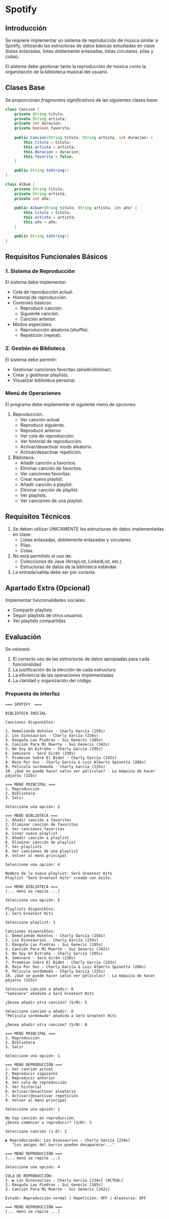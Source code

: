 # Spotify

## Introducción

Se requiere implementar un sistema de reproducción de música similar a Spotify, utilizando las estructuras de datos básicas estudiadas en clase (listas enlazadas, listas doblemente enlazadas, listas circulares, pilas y colas). 

El sistema debe gestionar tanto la reproducción de música como la organización de la biblioteca musical del usuario.

## Clases Base

Se proporcionan *fragmentos significativos* de las siguientes clases base:

```java
class Cancion {
    private String titulo;
    private String artista;
    private int duracion;    
    private boolean favorita;
    
    public Cancion(String titulo, String artista, int duracion) {
        this.titulo = titulo;
        this.artista = artista;
        this.duracion = duracion;
        this.favorita = false;
    }    

    public String toString()
}

class Album {
    private String titulo;
    private String artista;
    private int año;
    
    public Album(String titulo, String artista, int año) {
        this.titulo = titulo;
        this.artista = artista;
        this.año = año;
    }

    public String toString()
}
```

## Requisitos Funcionales Básicos

### 1. Sistema de Reproducción

El sistema debe implementar:

- Cola de reproducción actual.
- Historial de reproducción.
- Controles básicos:
  - Reproducir canción.
  - Siguiente canción.
  - Canción anterior.
- Modos especiales:
  - Reproducción aleatoria (shuffle).
  - Repetición (repeat).

### 2. Gestión de Biblioteca

El sistema debe permitir:

- Gestionar canciones favoritas (añadir/eliminar).
- Crear y gestionar playlists.
- Visualizar biblioteca personal.

### Menú de Operaciones

El programa debe implementar el siguiente menú de opciones:

1. Reproducción.
   - Ver canción actual.
   - Reproducir siguiente.
   - Reproducir anterior.
   - Ver cola de reproducción.
   - Ver historial de reproducción.
   - Activar/desactivar modo aleatorio.
   - Activar/desactivar repetición.
1. Biblioteca.
   - Añadir canción a favoritos.
   - Eliminar canción de favoritos.
   - Ver canciones favoritas.
   - Crear nueva playlist.
   - Añadir canción a playlist.
   - Eliminar canción de playlist.
   - Ver playlists.
   - Ver canciones de una playlist.

## Requisitos Técnicos

1. Se deben utilizar ÚNICAMENTE las estructuras de datos implementadas en clase:
   - Listas enlazadas, doblemente enlazadas y circulares.
   - Pilas.
   - Colas.
1. No está permitido el uso de:
   - Colecciones de Java (ArrayList, LinkedList, etc.).
   - Estructuras de datos de la biblioteca estándar.
1. La entrada/salida debe ser por consola.

## Apartado Extra (Opcional)

Implementar funcionalidades sociales:

- Compartir playlists
- Seguir playlists de otros usuarios
- Ver playlists compartidas

## Evaluación

Se valorará:

1. El correcto uso de las estructuras de datos apropiadas para cada funcionalidad
1. La justificación de la elección de cada estructura
1. La eficiencia de las operaciones implementadas
1. La claridad y organización del código

### Propuesta de interfaz

```console
=== SPOTIFY  ===

BIBLIOTECA INICIAL

Canciones disponibles:

1. Demoliendo Hoteles - Charly García (258s)
2. Los Dinosaurios - Charly García (234s)
3. Rasguña Las Piedras - Sui Generis (285s)
4. Canción Para Mi Muerte - Sui Generis (342s)
5. No Soy Un Extraño - Charly García (295s)
6. Seminare - Serú Girán (238s)
7. Promesas Sobre El Bidet - Charly García (243s)
8. Rezo Por Vos - Charly García & Luis Alberto Spinetta (266s)
9. Película sordomuda - Charly García (235s)
10. ¿Qué se puede hacer salvo ver películas? - La máquina de hacer pájaros (325s)

=== MENÚ PRINCIPAL ===
1. Reproducción
2. Biblioteca
3. Salir

Seleccione una opción: 2

=== MENÚ BIBLIOTECA ===
1. Añadir canción a favoritos
2. Eliminar canción de favoritos
3. Ver canciones favoritas
4. Crear nueva playlist
5. Añadir canción a playlist
6. Eliminar canción de playlist
7. Ver playlists
8. Ver canciones de una playlist
9. Volver al menú principal

Seleccione una opción: 4

Nombre de la nueva playlist: Serú Greatest Hits
Playlist "Serú Greatest Hits" creada con éxito.

=== MENÚ BIBLIOTECA ===
[... menú se repite ...]

Seleccione una opción: 5

Playlists disponibles:
1. Serú Greatest Hits

Seleccione playlist: 1

Canciones disponibles:
1. Demoliendo Hoteles - Charly García (258s)
2. Los Dinosaurios - Charly García (234s)
3. Rasguña Las Piedras - Sui Generis (285s)
4. Canción Para Mi Muerte - Sui Generis (342s)
5. No Soy Un Extraño - Charly García (295s)
6. Seminare - Serú Girán (238s)
7. Promesas Sobre El Bidet - Charly García (243s)
8. Rezo Por Vos - Charly García & Luis Alberto Spinetta (266s)
9. Película sordomuda - Charly García (235s)
10. ¿Qué se puede hacer salvo ver películas? - La máquina de hacer pájaros (325s)

Seleccione canción a añadir: 6
"Seminare" añadida a Serú Greatest Hits

¿Desea añadir otra canción? (S/N): S

Seleccione canción a añadir: 6
"Película sordomuda" añadida a Serú Greatest Hits

¿Desea añadir otra canción? (S/N): N

=== MENÚ PRINCIPAL ===
1. Reproducción
2. Biblioteca
3. Salir

Seleccione una opción: 1

=== MENÚ REPRODUCCIÓN ===
1. Ver canción actual
2. Reproducir siguiente
3. Reproducir anterior
4. Ver cola de reproducción
5. Ver historial
6. Activar/desactivar aleatorio
7. Activar/desactivar repetición
8. Volver al menú principal

Seleccione una opción: 1

No hay canción en reproducción. 
¿Desea comenzar a reproducir? (S/N): S

Seleccione canción (1-8): 2

▶ Reproduciendo: Los Dinosaurios - Charly García [234s]
   "Los amigos del barrio pueden desaparecer..."

=== MENÚ REPRODUCCIÓN ===
[... menú se repite ...]

Seleccione una opción: 4

COLA DE REPRODUCCIÓN:
1. ▶ Los Dinosaurios - Charly García [234s] (ACTUAL)
2. Rasguña Las Piedras - Sui Generis [185s]
3. Canción Para Mi Muerte - Sui Generis [342s]

Estado: Reproducción normal | Repetición: OFF | Aleatorio: OFF

=== MENÚ REPRODUCCIÓN ===
[... menú se repite ...]
```
